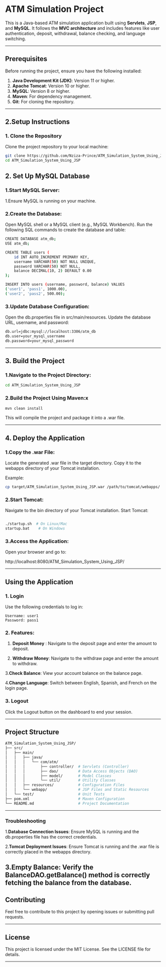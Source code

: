# ATM Simulation Project

This is a Java-based ATM simulation application built using **Servlets**, **JSP**, and **MySQL**. It follows the **MVC architecture** and includes features like user authentication, deposit, withdrawal, balance checking, and language switching.

---

## Prerequisites

Before running the project, ensure you have the following installed:

1. **Java Development Kit (JDK)**: Version 11 or higher.
2. **Apache Tomcat**: Version 10 or higher.
3. **MySQL**: Version 8 or higher.
4. **Maven**: For dependency management.
5. **Git**: For cloning the repository.

---

## 2.Setup Instructions

### 1. Clone the Repository
Clone the project repository to your local machine:

```bash
git clone https://github.com/Nziza-Prince/ATM_Simulation_System_Using_JSP.git
cd ATM_Simulation_System_Using_JSP
```
## 2. Set Up MySQL Database

### 1.Start MySQL Server:
1.Ensure MySQL is running on your machine.

### 2.Create the Database:

Open MySQL shell or a MySQL client (e.g., MySQL Workbench).
Run the following SQL commands to create the database and table:

```bash
CREATE DATABASE atm_db;
USE atm_db;

CREATE TABLE users (
    id INT AUTO_INCREMENT PRIMARY KEY,
    username VARCHAR(50) NOT NULL UNIQUE,
    password VARCHAR(50) NOT NULL,
    balance DECIMAL(10, 2) DEFAULT 0.00
);

INSERT INTO users (username, password, balance) VALUES
('user1', 'pass1', 1000.00),
('user2', 'pass2', 500.00);
```

### 3.Update Database Configuration:

Open the db.properties file in src/main/resources.
Update the database URL, username, and password:

```bash
db.url=jdbc:mysql://localhost:3306/atm_db
db.user=your_mysql_username
db.password=your_mysql_password
```
---
## 3. Build the Project


### 1.Navigate to the Project Directory:

```bash
cd ATM_Simulation_System_Using_JSP
```

### 2.Build the Project Using Maven:x

```bash
mvn clean install
```

This will compile the project and package it into a .war file.

---

## 4. Deploy the Application

### 1.Copy the .war File:

Locate the generated .war file in the target directory.
Copy it to the webapps directory of your Tomcat installation.

Example:

```bash
cp target/ATM_Simulation_System_Using_JSP.war /path/to/tomcat/webapps/
```

### 2.Start Tomcat:

Navigate to the bin directory of your Tomcat installation.
Start Tomcat:

```bash

./startup.sh  # On Linux/Mac
startup.bat    # On Windows
```

### 3.Access the Application:
Open your browser and go to:


http://localhost:8080/ATM_Simulation_System_Using_JSP/

---
## Using the Application


### 1. Login

Use the following credentials to log in:

    Username: user1
    Password: pass1


### 2. Features:
1. **Deposit Money** : Navigate to the deposit page and enter the amount to deposit.

2. **Withdraw Money**: Navigate to the withdraw page and enter the amount to withdraw.

3.**Check Balance**: View your account balance on the balance page.

4.**Change Language**: Switch between English, Spanish, and French on the login page.

### 3. Logout
Click the Logout button on the dashboard to end your session.

---
## Project Structure
```bash
ATM_Simulation_System_Using_JSP/
├── src/
│   ├── main/
│   │   ├── java/
│   │   │   └── com/atm/
│   │   │       ├── controller/  # Servlets (Controller)
│   │   │       ├── dao/         # Data Access Objects (DAO)
│   │   │       ├── model/       # Model Classes
│   │   │       └── util/        # Utility Classes
│   │   ├── resources/           # Configuration Files
│   │   └── webapp/              # JSP Files and Static Resources
│   └── test/                    # Unit Tests
├── pom.xml                      # Maven Configuration
└── README.md                    # Project Documentation
```
---
### Troubleshooting

1.**Database Connection Issues**:
Ensure MySQL is running and the db.properties file has the correct credentials.

2.**Tomcat Deployment Issues**:
Ensure Tomcat is running and the .war file is correctly placed in the webapps directory.

3.**Empty Balance**: Verify the BalanceDAO.getBalance() method is correctly fetching the balance from the database.
---
## Contributing 

Feel free to contribute to this project by opening issues or submitting pull requests.

---
## License

This project is licensed under the MIT License. See the LICENSE file for details.

---
